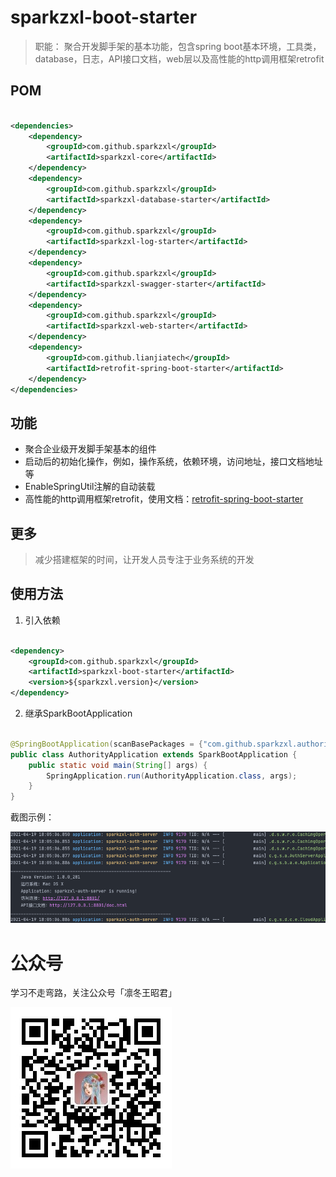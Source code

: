 # sparkzxl-boot-starter

> 职能：
> 聚合开发脚手架的基本功能，包含spring boot基本环境，工具类，database，日志，API接口文档，web层以及高性能的http调用框架retrofit

## POM

```xml

<dependencies>
    <dependency>
        <groupId>com.github.sparkzxl</groupId>
        <artifactId>sparkzxl-core</artifactId>
    </dependency>
    <dependency>
        <groupId>com.github.sparkzxl</groupId>
        <artifactId>sparkzxl-database-starter</artifactId>
    </dependency>
    <dependency>
        <groupId>com.github.sparkzxl</groupId>
        <artifactId>sparkzxl-log-starter</artifactId>
    </dependency>
    <dependency>
        <groupId>com.github.sparkzxl</groupId>
        <artifactId>sparkzxl-swagger-starter</artifactId>
    </dependency>
    <dependency>
        <groupId>com.github.sparkzxl</groupId>
        <artifactId>sparkzxl-web-starter</artifactId>
    </dependency>
    <dependency>
        <groupId>com.github.lianjiatech</groupId>
        <artifactId>retrofit-spring-boot-starter</artifactId>
    </dependency>
</dependencies>
```

## 功能

- 聚合企业级开发脚手架基本的组件
- 启动后的初始化操作，例如，操作系统，依赖环境，访问地址，接口文档地址等
- EnableSpringUtil注解的自动装载
- 高性能的http调用框架retrofit，使用文档：[retrofit-spring-boot-starter](https://github.com/LianjiaTech/retrofit-spring-boot-starter)

## 更多

> 减少搭建框架的时间，让开发人员专注于业务系统的开发

## 使用方法

1. 引入依赖

```xml

<dependency>
    <groupId>com.github.sparkzxl</groupId>
    <artifactId>sparkzxl-boot-starter</artifactId>
    <version>${sparkzxl.version}</version>
</dependency>
```

2. 继承SparkBootApplication

```java

@SpringBootApplication(scanBasePackages = {"com.github.sparkzxl.authority"})
public class AuthorityApplication extends SparkBootApplication {
    public static void main(String[] args) {
        SpringApplication.run(AuthorityApplication.class, args);
    }
}
```

截图示例：

![sparkzxl-boot-screenshots](../images/sparkzxl-boot-screenshots.png)

# 公众号

学习不走弯路，关注公众号「凛冬王昭君」

![wechat-sparkzxl.jpg](../images/wechat-sparkzxl.jpg)

